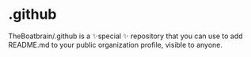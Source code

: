 # .github
TheBoatbrain/.github is a ✨special ✨ repository that you can use to add README.md to your public organization profile, visible to anyone.
